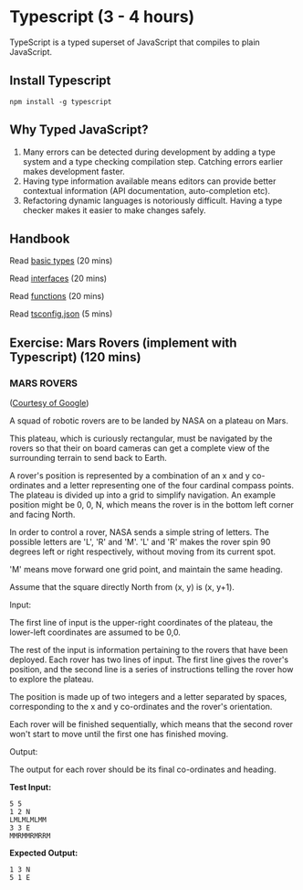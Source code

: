 Typescript (3 - 4 hours)
========== 

TypeScript is a typed superset of JavaScript that compiles to plain JavaScript.

Install Typescript
------------------

```
npm install -g typescript
```

Why Typed JavaScript?
----------------

1. Many errors can be detected during development by adding a type system and a type checking compilation step. Catching errors earlier makes development faster.
1. Having type information available means editors can provide better contextual information (API documentation, auto-completion etc). 
1. Refactoring dynamic languages is notoriously difficult. Having a type checker makes it easier to make changes safely. 

Handbook
---------

Read [basic types](https://www.typescriptlang.org/docs/handbook/basic-types.html) (20 mins)

Read [interfaces](https://www.typescriptlang.org/docs/handbook/interfaces.html) (20 mins)

Read [functions](https://www.typescriptlang.org/docs/handbook/functions.html) (20 mins)

Read [tsconfig.json](https://www.typescriptlang.org/docs/handbook/tsconfig-json.html) (5 mins)

Exercise: Mars Rovers (implement with Typescript) (120 mins)
---------------------

### MARS ROVERS

([Courtesy of Google](https://code.google.com/archive/p/marsrovertechchallenge/))

A squad of robotic rovers are to be landed by NASA on a plateau on Mars.

This plateau, which is curiously rectangular, must be navigated by the rovers so that their on board cameras can get a complete view of the surrounding terrain to send back to Earth.

A rover's position is represented by a combination of an x and y co-ordinates and a letter representing one of the four cardinal compass points. The plateau is divided up into a grid to simplify navigation. An example position might be 0, 0, N, which means the rover is in the bottom left corner and facing North.

In order to control a rover, NASA sends a simple string of letters. The possible letters are 'L', 'R' and 'M'. 'L' and 'R' makes the rover spin 90 degrees left or right respectively, without moving from its current spot.

'M' means move forward one grid point, and maintain the same heading.

Assume that the square directly North from (x, y) is (x, y+1).

Input:

The first line of input is the upper-right coordinates of the plateau, the lower-left coordinates are assumed to be 0,0.

The rest of the input is information pertaining to the rovers that have been deployed. Each rover has two lines of input. The first line gives the rover's position, and the second line is a series of instructions telling the rover how to explore the plateau.

The position is made up of two integers and a letter separated by spaces, corresponding to the x and y co-ordinates and the rover's orientation.

Each rover will be finished sequentially, which means that the second rover won't start to move until the first one has finished moving.

Output:

The output for each rover should be its final co-ordinates and heading.

__Test Input:__

```
5 5
1 2 N
LMLMLMLMM
3 3 E
MMRMMRMRRM
```

__Expected Output:__

```
1 3 N
5 1 E
```
